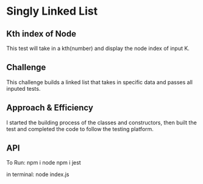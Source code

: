 # Singly Linked List
<!-- Short summary or background information -->


## Kth index of Node
This test will take in a kth(number) and display the node index of input K.

## Challenge
This challenge builds a linked list that takes in specific data and passes all inputed tests. 

## Approach & Efficiency
I started the building process of the classes and constructors, then built the test and completed the code to follow the testing platform. 

## API 

To Run: npm i node
        npm i jest

in terminal: node index.js



